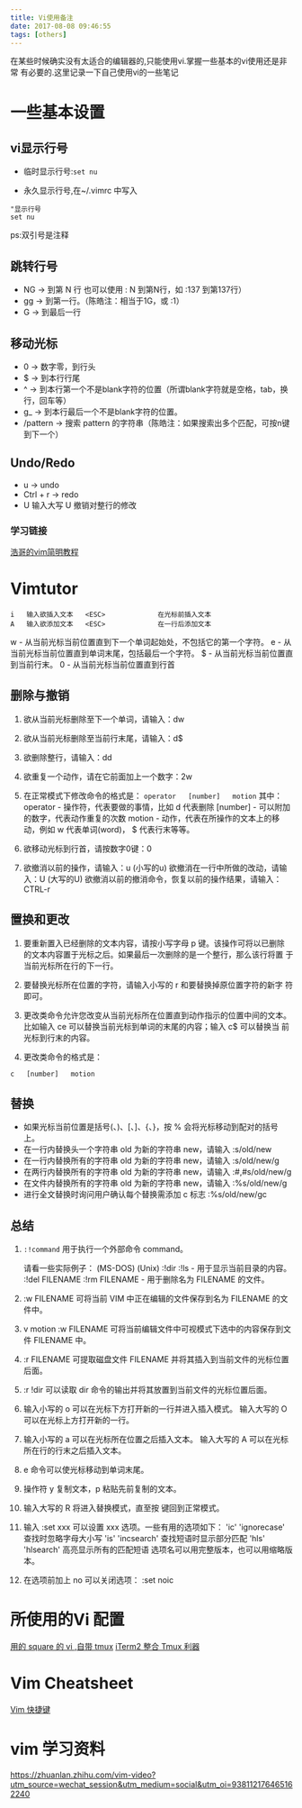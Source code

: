 ```yaml
---
title: Vi使用备注
date: 2017-08-08 09:46:55
tags: [others]
---
```

在某些时候确实没有太适合的编辑器的,只能使用vi.掌握一些基本的vi使用还是非常
有必要的.这里记录一下自己使用vi的一些笔记<!--more-->

# 一些基本设置
## vi显示行号
- 临时显示行号:`set nu`

- 永久显示行号,在~/.vimrc 中写入
```
"显示行号
set nu
```
ps:双引号是注释

## 跳转行号
- NG → 到第 N 行 也可以使用 : N 到第N行，如 :137 到第137行）
- gg → 到第一行。（陈皓注：相当于1G，或 :1）
- G → 到最后一行

## 移动光标
- 0 → 数字零，到行头
- $ → 到本行行尾
- ^ → 到本行第一个不是blank字符的位置（所谓blank字符就是空格，tab，换行，回车等）
- g_ → 到本行最后一个不是blank字符的位置。
- /pattern → 搜索 pattern 的字符串（陈皓注：如果搜索出多个匹配，可按n键到下一个）

## Undo/Redo
- u → undo
- Ctrl + r → redo
- U  输入大写 U 撤销对整行的修改

### 学习链接
[浩哥的vim简明教程](http://coolshell.cn/articles/5426.html)

# Vimtutor
```
i   输入欲插入文本   <ESC>             在光标前插入文本
A   输入欲添加文本   <ESC>             在一行后添加文本
```
w - 从当前光标当前位置直到下一个单词起始处，不包括它的第一个字符。
e - 从当前光标当前位置直到单词末尾，包括最后一个字符。
$ - 从当前光标当前位置直到当前行末。
0 - 从当前光标当前位置直到行首


## 删除与撤销
1. 欲从当前光标删除至下一个单词，请输入：dw
2. 欲从当前光标删除至当前行末尾，请输入：d$
3. 欲删除整行，请输入：dd
4. 欲重复一个动作，请在它前面加上一个数字：2w
5. 在正常模式下修改命令的格式是：
`operator   [number]   motion`
其中：
operator - 操作符，代表要做的事情，比如 d 代表删除
[number] - 可以附加的数字，代表动作重复的次数
motion   - 动作，代表在所操作的文本上的移动，例如 w 代表单词(word)，
$ 代表行末等等。

6. 欲移动光标到行首，请按数字0键：0
7. 欲撤消以前的操作，请输入：u (小写的u)
欲撤消在一行中所做的改动，请输入：U (大写的U)
欲撤消以前的撤消命令，恢复以前的操作结果，请输入：CTRL-r


## 置换和更改
1. 要重新置入已经删除的文本内容，请按小写字母 p 键。该操作可将以已删除
    的文本内容置于光标之后。如果最后一次删除的是一个整行，那么该行将置
    于当前光标所在行的下一行。

2. 要替换光标所在位置的字符，请输入小写的 r 和要替换掉原位置字符的新字
    符即可。

3. 更改类命令允许您改变从当前光标所在位置直到动作指示的位置中间的文本。
    比如输入 ce 可以替换当前光标到单词的末尾的内容；输入 c$ 可以替换当
    前光标到行末的内容。

4. 更改类命令的格式是：

  ```
  c   [number]   motion
  ```

## 替换
-  如果光标当前位置是括号(、)、[、]、{、}，按 % 会将光标移动到配对的括号上。
-  在一行内替换头一个字符串 old 为新的字符串 new，请输入  :s/old/new
-  在一行内替换所有的字符串 old 为新的字符串 new，请输入  :s/old/new/g
-  在两行内替换所有的字符串 old 为新的字符串 new，请输入  :#,#s/old/new/g
-  在文件内替换所有的字符串 old 为新的字符串 new，请输入  :%s/old/new/g
-  进行全文替换时询问用户确认每个替换需添加 c 标志        :%s/old/new/gc

## 总结
1. `:!command` 用于执行一个外部命令 command。

     请看一些实际例子：
         (MS-DOS)         (Unix)
          :!dir            :!ls            -  用于显示当前目录的内容。
          :!del FILENAME   :!rm FILENAME   -  用于删除名为 FILENAME 的文件。
2. :w FILENAME  可将当前 VIM 中正在编辑的文件保存到名为 FILENAME 的文
     件中。

3. v motion :w FILENAME 可将当前编辑文件中可视模式下选中的内容保存到文件
     FILENAME 中。

4. :r FILENAME 可提取磁盘文件 FILENAME 并将其插入到当前文件的光标位置
     后面。

5. :r !dir 可以读取 dir 命令的输出并将其放置到当前文件的光标位置后面。
6. 输入小写的 o 可以在光标下方打开新的一行并进入插入模式。
   输入大写的 O 可以在光标上方打开新的一行。

7. 输入小写的 a 可以在光标所在位置之后插入文本。
   输入大写的 A 可以在光标所在行的行末之后插入文本。

8. e 命令可以使光标移动到单词末尾。

9. 操作符 y 复制文本，p 粘贴先前复制的文本。

10. 输入大写的 R 将进入替换模式，直至按 <ESC> 键回到正常模式。

11. 输入 :set xxx 可以设置 xxx 选项。一些有用的选项如下：
      'ic' 'ignorecase'       查找时忽略字母大小写
      'is' 'incsearch'        查找短语时显示部分匹配
      'hls' 'hlsearch'        高亮显示所有的匹配短语
   选项名可以用完整版本，也可以用缩略版本。

12. 在选项前加上 no 可以关闭选项：  :set noic



# 所使用的Vi 配置
[用的 square 的 vi ,自带 tmux](https://github.com/square/maximum-awesome)
[iTerm2 整合 Tmux 利器](https://toutiao.io/posts/q86tnu/preview)

# Vim Cheatsheet
[Vim 快捷键](http://zjsnowman.com/local/vim.txt)


# vim 学习资料
https://zhuanlan.zhihu.com/vim-video?utm_source=wechat_session&utm_medium=social&utm_oi=938112176465162240


